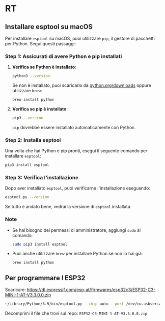 # RT
 
## Installare esptool su macOS

Per installare `esptool` su macOS, puoi utilizzare `pip`, il gestore di pacchetti per Python. Segui questi passaggi:

### Step 1: Assicurati di avere Python e pip installati

1. **Verifica se Python è installato**:
   ```sh
   python3 --version
   ```
   Se non è installato, puoi scaricarlo da [python.org/downloads](https://www.python.org/downloads/) oppure utilizzare `brew`:
   ```sh
   brew install python
   ```

2. **Verifica se pip è installato**:
   ```sh
   pip3 --version
   ```
   `pip` dovrebbe essere installato automaticamente con Python.

### Step 2: Installa esptool

Una volta che hai Python e pip pronti, esegui il seguente comando per installare `esptool`:

```sh
pip3 install esptool
```

### Step 3: Verifica l'installazione

Dopo aver installato `esptool`, puoi verificarne l'installazione eseguendo:

```sh
esptool.py --version
```

Se tutto è andato bene, vedrai la versione di `esptool` installata.

### Note
- Se hai bisogno dei permessi di amministratore, aggiungi `sudo` al comando:
  ```sh
  sudo pip3 install esptool
  ```
- Puoi anche utilizzare `brew` per installare Python se non lo hai già:
  ```sh
  brew install python
  ```

  
## Per programmare l ESP32

Scaricare: https://dl.espressif.com/esp-at/firmwares/esp32c3/ESP32-C3-MINI-1-AT-V3.3.0.0.zip

```sh
~/Library/Python/3.9/bin/esptool.py --chip auto --port /dev/cu.usbserial-14410 --baud 115200 --before default_reset --after hard_reset write_flash --flash_mode dio --flash_freq 40m --flash_size 4MB 0x0 bootloader/bootloader.bin 0x60000 esp-at.bin 0x8000 partition_table/partition-table.bin 0xd000 ota_data_initial.bin 0x1e000 at_customize.bin 0x1f000 customized_partitions/mfg_nvs.bin
```

Decomprimi il file che trovi sul repo:
`ESP32-C3-MINI-1-AT-V3.3.0.0.zip`